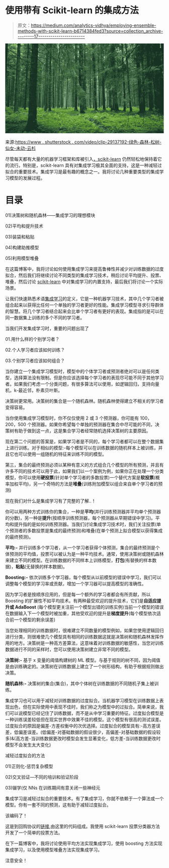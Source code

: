# 使用带有 Scikit-learn 的集成方法

> 原文：<https://medium.com/analytics-vidhya/employing-ensemble-methods-with-scikit-learn-b6714384fed3?source=collection_archive---------17----------------------->

![](img/8d65ebd053fe341bb77053d51d8f1f46.png)

来源:[https://www . shutterstock . com/video/clip-29137192-绿色-森林-松树-仙女-未动-云杉](https://www.shutterstock.com/video/clip-29137192-green-forest-pine-trees-fairy-untouched-spruce)

尽管每天都有大量的机器学习框架和库被引入[，scikit-learn](https://scikit-learn.org/stable/tutorial/basic/tutorial.html) 仍然轻松地保持着它的流行。特别是，scikit-learn 具有对集成学习极其全面的支持，这是一种减轻过拟合的重要技术。集成学习是最有趣的概念之一。我将讨论几种重要类型的集成学习模型的发展过程。

# **目录**

01)决策树和随机森林——集成学习的理想模块

02)平均和提升技术

03)装袋和粘贴

04)构建助推模型

05)利用模型堆叠

在这篇博客中，我将讨论如何使用集成学习来提高鲁棒性并减少对训练数据的过度拟合，然后我们将继续讨论不同类型的集成学习技术，稍后讨论平均提升、投票、堆叠，然后讨论 [scikit-learn](https://scikit-learn.org/stable/) 中对集成学习的内置支持，最后我们将讨论一个实际场景。

让我们快速熟悉术语[集成学习](https://scikit-learn.org/stable/modules/ensemble.html)的定义，它是一种机器学习技术，其中几个学习者被组合起来以获得比任何一个单独的学习者更好的性能。集成学习模型寻求引导群体的智慧。将几个学习者结合起来会比单个学习者有更好的表现。集成指的是可以在同一数据集上训练的多个不同的学习者。

当我们开发集成学习时，重要的问题出现了

01.用什么样的个别学习者？

02.个人学习者应该如何训练？

03.个别学习者应该如何组合？

当你建立一个集成学习模型时，模型中的个体学习者或预测者绝对可以是任何类型，选择算法没有限制。但是你应该选择每个学习者的表现尽可能不同于其他学习者。如果我们考虑一个分类问题，有很多算法可以使用，如逻辑回归，支持向量机，k-最近邻，朴素贝叶斯。

决策树更常用。决策树的集合是一个随机森林。随机森林使得建立不相关的学习者变得容易。

当你使用集成学习模型时，你不仅仅使用 2 或 3 个预测器，你可能有 100，200，500 个预测器。如果你希望每个单独的预测器在集合中尽可能的不同，决策树有助于做到这一点，这是集合学习者经常随机选择决策树的主要原因。

现在第二个问题的答案是，如果学习者是不同的，每个学习者都可以在整个数据集上进行训练。对于相似的模型:-每个模型可以在训练数据的随机样本上被训练，并且它也可以使用一组随机的特征来训练不同的模型。

第三，集合的最终预测必须以某种有意义的方式组合几个模型的所有预测，并且有许多不同的技术可以用于此，如果我们以一个案例为例，如果你正在处理一个分类模型，你可以使用**硬投票**(针对单个学习者的多数投票)一个替代方案是**软投票**(概率加权平均)，另一个奇特的方法是**堆叠**(训练附加模型以组合来自单个学习者的预测)

现在我们对什么是集成学习有了完整的了解..！

你可以用两种方式训练你的集合，一种是**平均**(并行训练预测器并平均单个预测器的分数)，另一种是**提升**(按顺序训练预测器，每个预测器从早期错误中学习)。平均和提升指的是如何训练预测器。当我们讨论集成学习技术时，我们关注投票(单个预测者的多数投票是集成的最终预测)和堆叠(在单个预测上拟合模型以获得集成的最终预测)。

**平均:-** 并行训练多个学习者，从一个学习者获得个体预测，集合的最终预测是个体预测的平均值，投票可以被认为是一种平均技术。通常，使用决策树或随机森林来建立不同的模型。在训练数据的不同样本上训练模型，**打包**(有替换的样本数据)，**粘贴**(无替换的样本数据)。

**Boosting:-** 依次训练多个学习器，每个模型从以前模型的错误中学习，我们可以调整每个模型的学习率或贡献，增加一个学习器可以提高模型的准确性。

因为学习者是按顺序应用的，但是每一个额外的学习者都会有所贡献，所以 Boosting 的扩展性不如平均技术。有两种最受欢迎的提升技术，它们是**自适应提升或 AdaBoost** (每个模型更关注前一个模型出错的训练实例)当前一个模型的错误在数据输入下一个模型时被加重，其他受欢迎的提升是**梯度提升**(每个模型依次适合前一个模型的剩余误差)

当您处理相同的训练数据时，很难建立不同数量的模型例如，如果您使用逻辑回归进行分类，则很难使几个模型具有相同的训练数据这就是决策树和随机森林发挥作用的地方。决策树是一种高方差算法，这意味着对训练数据的敏感性，当您对训练数据进行不同的采样时，您可以使用决策树建立非常不同的模型。

**决策树:-** 基于 x 变量的阈值构建树的 ML 模型。与基于规则的树不同，因为阈值是由训练确定的。决策树在训练数据上建立了一个树形结构，有助于根据规则做出决策。

**随机森林:-** 决策树的集合(集合)，其中个体树在训练数据的不同随机子集上被训练。

集成学习也可以用于减轻对训练数据的过度拟合。当机器学习模型在训练数据上表现出色，但在实际使用中表现不佳时，我们称之为模型中的过拟合。简单来说，我们可以说模型已经记住了训练数据，而不是从中学习重要的特征。过度拟合模型是一种训练误差较低但在现实世界中效果不佳的模型。这个模型有很高的测试误差。过度拟合的原因是偏差-方差权衡中的次优选择。过度拟合的模型具有:-高方差误差，低偏差误差。(低偏差-对基础数据的假设很少，高偏差-对基础数据的假设较多)&(高方差-当训练数据更改时模型会发生显著变化，低方差-当训练数据更改时模型不会发生太大变化)

减轻过度拟合的方法

01)正则化-惩罚复杂模型

02)交叉验证—不同的培训和验证阶段

03)辍学(仅 NNs 在训练期间有意关闭一些神经元

集成学习是减轻过拟合的重要技术。有了集成学习，你就不依赖于一个算法或一个模型。你有一套不同的预测，这有助于减轻过度拟合。

该编码了！

这是到回购协议的[链接](https://github.com/vidush5/Ensemble-learning-),由这里的代码组成。我使用 scikit-learn 投票分类器方法开发了一个简单的投票方法。

在下一篇博客中，我将讨论使用平均方法实现集成学习，使用 boosting 方法实现集成学习，以及使用模型堆叠方法实现集成学习。

注意安全！